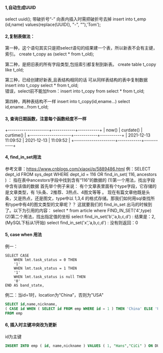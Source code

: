 #### 1,自动生成UUID

  select uuid();  带破折号“-”
  向表内插入时需把破折号去掉
  insert into t_emp (id,name) values(replace(UUID(), "-", ""),'Tom');

#### 2,复制表做法：

第一种，这个语句其实只是把select语句的结果建一个表，所以新表不会有主键，索引。
create t_copy as (select * from t_old);

第二种，是把旧表的所有字段类型,包括索引都复制到新表。
create table t_copy like t_old;

第三种，已经创建好新表,且表结构相同的话
可从同样表结构的表中复制数据
insert into t_copy select * from t_old;    
错误，select前不能加from：insert into t_copy from select * from t_old;  

第四种，两种表结构不一样
insert into t_copy(id,ename...) select id,ename...from t_old;

#### 3, 查询日期函数，注意每个函数经度不一样

+---------------------+------------+-----------+
| now()               | curdate()  | curtime() |
+---------------------+------------+-----------+
| 2021-12-13 11:09:52 | 2021-12-13 | 11:09:52  |
+---------------------+------------+-----------+

#### 4, find_in_set用法

参考文章：https://www.cnblogs.com/xiaoxi/p/5889486.html
例：SELECT dept_id FROM sys_dept WHERE dept_id = 116 OR find_in_set( 116, ancestors )  ： 指在表中ancestors字段中找到含有“116”的数据的
(1)第一个用法，找出字段中含有该值的数据
首先举个例子来说：
有个文章表里面有个type字段，它存储的是文章类型，有 1头条、2推荐、3热点、4图文等等 。
现在有篇文章他既是头条，又是热点，还是图文，type中以 1,3,4 的格式存储。那我们如何用sql查找所有type中有4的图文类型的文章呢？？
这就要我们的 find_in_set 出马的时候到了。以下为引用的内容：
select * from article where FIND_IN_SET('4',type)
(2)第二个用法，找出指定值的坐标
select find_in_set('b','a,b,c,d') : 结果是：2,(MySQL下标从1开始)
select find_in_set('x','a,b,c,d') : 没有则返回：0

#### 5, case when 用法

例一：

	SELECT CASE		
		WHEN lmt.task_status = 0 THEN
		'1' 
		WHEN lmt.task_status = 1 THEN
		'1' 
		WHEN lmt.task_status is null THEN
		'0'
	END AS band_state,

例二：当id=1时，location为“China”，否则为"USA"

```sql
SELECT id,name,nickname,
( CASE id WHEN ( SELECT id FROM emp WHERE id = 1 ) THEN 'China' ELSE 'USA' END ) location 
FROM emp
```

#### 6, 插入时主键冲突改为更新

id为主键

```sql
INSERT INTO emp ( id, name,nickname ) VALUES ( 1, "Hans","CiCi" ) ON DUPLICATE KEY UPDATE name = "Hans",nickname = "CiCi";
```

